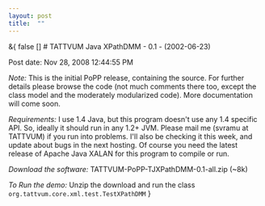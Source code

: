 ```yaml
---
layout: post
title:  ""
---
```

&{<nil> false <nil> <nil> [] <nil> <nil> <nil> <nil> # TATTVUM Java XPathDMM - 0.1 - (2002-06-23)

Post date: Nov 28, 2008 12:44:55 PM

*Note:* This is the initial PoPP release, containing the source. For further details please browse the code (not much comments there too, except the class model and the moderately modularized code). More documentation will come soon.

*Requirements:* I use 1.4 Java, but this program doesn't use any 1.4 specific API. So, ideally it should run in any 1.2+ JVM. Please mail me (svramu at TATTVUM) if you run into problems. I'll also be checking it this week, and update about bugs in the next hosting. Of course you need the latest release of Apache Java XALAN for this program to compile or run.

*Download the software:* TATTVUM-PoPP-TJXPathDMM-0.1-all.zip (~8k)

*To Run the demo:* Unzip the download and run the class `org.tattvum.core.xml.test.TestXPathDMM`
}
